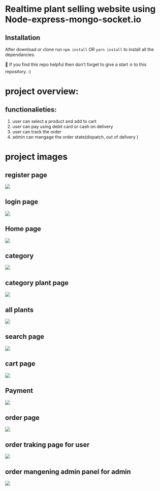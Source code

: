 # Realtime plant selling website using Node-express-mongo-socket.io






## Installation 
After download or clone run `npm install` OR `yarn install` to install all the dependancies.

🙏 If you find this repo helpful then don't forget to give a start ❇️ to this repository. :)


# project overview: 

## functionalieties:
1) user can select a product and add to cart
2) user can pay using debit card or cash on delivery
3) user can track the order 
4) admin can mangage the order state(dispatch, out of delivery )

# project images


## register page

![](public/regpage.jpg)


## login page 

![](public/loginpage.jpg)

## Home page 

![](public/homepage.jpg)


## category 

![](public/category.jpg)


## category plant page 

![](public/categorypageimg.jpg)


## all plants

![](public/plantspage.jpg)


## search page 

![](public/searchpage.jpg)



## cart page 

![](public/cartpage.jpg)


## Payment 

![](public/payment.jpg)


## order page 

![](public/allorders.jpg)


## order traking page for user

![](public/orderTrackingUser.jpg)


## order mangening admin panel for admin

![](public/admin.jpg)